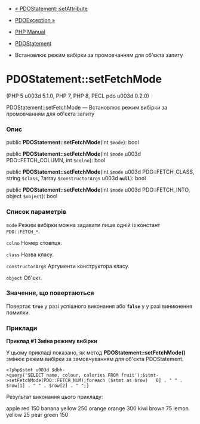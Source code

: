 - [« PDOStatement::setAttribute](pdostatement.setattribute.md)
- [PDOException »](class.pdoexception.md)

- [PHP Manual](index.md)
- [PDOStatement](class.pdostatement.md)
- Встановлює режим вибірки за промовчанням для об'єкта запиту

# PDOStatement::setFetchMode

(PHP 5 u003d 5.1.0, PHP 7, PHP 8, PECL pdo u003d 0.2.0)

PDOStatement::setFetchMode — Встановлює режим вибірки за промовчанням
для об'єкта запиту

### Опис

public **PDOStatement::setFetchMode**(int `$mode`): bool

public **PDOStatement::setFetchMode**(int `$mode` u003d PDO::FETCH_COLUMN,
int `$colno`): bool

public **PDOStatement::setFetchMode**(int `$mode` u003d PDO::FETCH_CLASS,
string `$class`, ?array `$constructorArgs` u003d **`null`**): bool

public **PDOStatement::setFetchMode**(int `$mode` u003d PDO::FETCH_INTO,
object `$object`): bool

### Список параметрів

`mode`
Режим вибірки можна задавати лише одній із констант `PDO::FETCH_*`.

`colno`
Номер стовпця.

`class`
Назва класу.

`constructorArgs`
Аргументи конструктора класу.

`object`
Об'єкт.

### Значення, що повертаються

Повертає **`true`** у разі успішного виконання або **`false`** у
у разі виникнення помилки.

### Приклади

**Приклад #1 Зміна режиму вибірки**

У цьому прикладі показано, як метод **PDOStatement::setFetchMode()**
змінює режим вибірки за замовчуванням для об'єкта PDOStatement.

` <?php$stmt u003d $dbh->query('SELECT name, colour, calories FROM fruit');$stmt->setFetchMode(PDO::FETCH_NUM);foreach ($stmt as $row)   0] . " " . $row[1] . " " . $row[2] . "
";} `

Результат виконання цього прикладу:

apple red 150
banana yellow 250
orange orange 300
kiwi brown 75
lemon yellow 25
pear green 150

